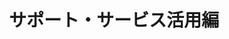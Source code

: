 ---
title: "サポート・サービス活用編"
excerpt: "オラクル・サポート、カスタマーサクセスサービスによりトラブル解決をご支援します。トラブル解決にできるだけ早く近づくための技術サポート（SR）を効果的に利用するポイントを解説しています。"
permalink: /support-service/
layout: collection
collection: support-service
entries_layout: grid
show_excerpts: true
classes: wide
---